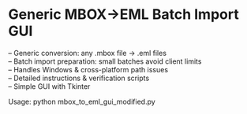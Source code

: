 Generic MBOX→EML Batch Import GUI
=================================

– Generic conversion: any .mbox file → .eml files  
– Batch import preparation: small batches avoid client limits  
– Handles Windows & cross-platform path issues  
– Detailed instructions & verification scripts  
– Simple GUI with Tkinter

Usage:
    python mbox_to_eml_gui_modified.py
